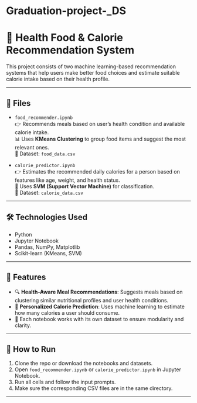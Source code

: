# Graduation-project-_DS
# 🥗 Health Food & Calorie Recommendation System

This project consists of two machine learning-based recommendation systems that help users make better food choices and estimate suitable calorie intake based on their health profile.

---

## 📁 Files

- `food_recommender.ipynb`  
  👉 Recommends meals based on user’s health condition and available calorie intake.  
  📊 Uses **KMeans Clustering** to group food items and suggest the most relevant ones.  
  📂 Dataset: `food_data.csv`

- `calorie_predictor.ipynb`  
  👉 Estimates the recommended daily calories for a person based on features like age, weight, and health status.  
  🤖 Uses **SVM (Support Vector Machine)** for classification.  
  📂 Dataset: `calorie_data.csv`

---

## 🛠️ Technologies Used

- Python
- Jupyter Notebook
- Pandas, NumPy, Matplotlib
- Scikit-learn (KMeans, SVM)

---

## 🧠 Features

- 🔍 **Health-Aware Meal Recommendations**: Suggests meals based on clustering similar nutritional profiles and user health conditions.
- 🧮 **Personalized Calorie Prediction**: Uses machine learning to estimate how many calories a user should consume.
- 📂 Each notebook works with its own dataset to ensure modularity and clarity.

---

## 📌 How to Run

1. Clone the repo or download the notebooks and datasets.
2. Open `food_recommender.ipynb` or `calorie_predictor.ipynb` in Jupyter Notebook.
3. Run all cells and follow the input prompts.
4. Make sure the corresponding CSV files are in the same directory.

---

